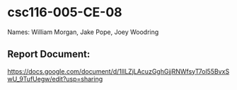 # csc116-005-CE-08

Names: William Morgan, Jake Pope, Joey Woodring

## Report Document:

https://docs.google.com/document/d/1lILZjLAcuzGghGjjRNWfsyT7ol55BvxSwU_9TufUegw/edit?usp=sharing
